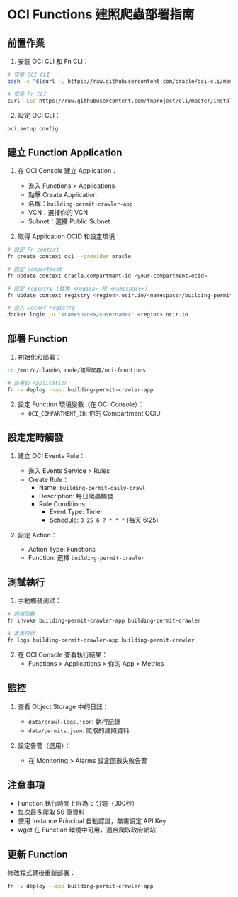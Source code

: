 # OCI Functions 建照爬蟲部署指南

## 前置作業

1. 安裝 OCI CLI 和 Fn CLI：
```bash
# 安裝 OCI CLI
bash -c "$(curl -L https://raw.githubusercontent.com/oracle/oci-cli/master/scripts/install/install.sh)"

# 安裝 Fn CLI
curl -LSs https://raw.githubusercontent.com/fnproject/cli/master/install | sh
```

2. 設定 OCI CLI：
```bash
oci setup config
```

## 建立 Function Application

1. 在 OCI Console 建立 Application：
   - 進入 Functions > Applications
   - 點擊 Create Application
   - 名稱：`building-permit-crawler-app`
   - VCN：選擇你的 VCN
   - Subnet：選擇 Public Subnet

2. 取得 Application OCID 和設定環境：
```bash
# 設定 Fn context
fn create context oci --provider oracle

# 設定 compartment
fn update context oracle.compartment-id <your-compartment-ocid>

# 設定 registry (替換 <region> 和 <namespace>)
fn update context registry <region>.ocir.io/<namespace>/building-permit-crawler

# 登入 Docker Registry
docker login -u '<namespace>/<username>' <region>.ocir.io
```

## 部署 Function

1. 初始化和部署：
```bash
cd /mnt/c/claude\ code/建照爬蟲/oci-functions

# 部署到 Application
fn -v deploy --app building-permit-crawler-app
```

2. 設定 Function 環境變數（在 OCI Console）：
   - `OCI_COMPARTMENT_ID`: 你的 Compartment OCID

## 設定定時觸發

1. 建立 OCI Events Rule：
   - 進入 Events Service > Rules
   - Create Rule：
     - Name: `building-permit-daily-crawl`
     - Description: 每日爬蟲觸發
     - Rule Conditions: 
       - Event Type: Timer
       - Schedule: `0 25 6 ? * * *` (每天 6:25)

2. 設定 Action：
   - Action Type: Functions
   - Function: 選擇 `building-permit-crawler`

## 測試執行

1. 手動觸發測試：
```bash
# 調用函數
fn invoke building-permit-crawler-app building-permit-crawler

# 查看日誌
fn logs building-permit-crawler-app building-permit-crawler
```

2. 在 OCI Console 查看執行結果：
   - Functions > Applications > 你的 App > Metrics

## 監控

1. 查看 Object Storage 中的日誌：
   - `data/crawl-logs.json`: 執行記錄
   - `data/permits.json`: 爬取的建照資料

2. 設定告警（選用）：
   - 在 Monitoring > Alarms 設定函數失敗告警

## 注意事項

- Function 執行時間上限為 5 分鐘（300秒）
- 每次最多爬取 50 筆資料
- 使用 Instance Principal 自動認證，無需設定 API Key
- wget 在 Function 環境中可用，適合爬取政府網站

## 更新 Function

修改程式碼後重新部署：
```bash
fn -v deploy --app building-permit-crawler-app
```